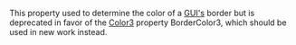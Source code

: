 This property used to determine the color of a [GUI's](https://create.roblox.com/docs/reference/engine/classes/GuiObject) border
but is deprecated in favor of the [Color3](https://developer.roblox.com/en-us/api-reference/datatype/Color3) property BorderColor3,
which should be used in new work instead.